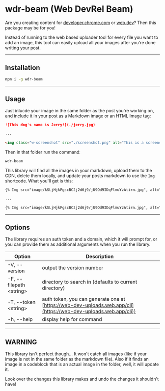 # wdr-beam (Web DevRel Beam)

Are you creating content for [developer.chrome.com](https://developer.chrome.com) or [web.dev](https://web.dev)? Then this package may be for you!

Instead of running to the web based uploader tool for every file you want to add an image, this tool can easily upload all your images after you're done writing your post.

---

## Installation

```bash
npm i -g wdr-beam
```

---

## Usage

Just inlucde your image in the same folder as the post you're working on, and include it in your post as a Markdown image or an HTML Image tag:

```markdown
![This dog's name is Jerry!](./jerry.jpg)

...

<img class="w-screenshot" src="./screenshot.png" alt="This is a screenshot">
```

Then in that folder run the command:

```bash
wdr-beam
```

This library will find all the images in your markdown, upload them to the CDN, delete them locally, and update your posts markdown to use the `Img` shortcode. What you'll get is this:

```markdown
{% Img src="image/kSLjHjkFgscBC2j2d6j9/jU9Od9IDqFlmuYzAtirn.jpg", alt="This dog's name is Jerry!" %}

...

{% Img src="image/kSLjHjkFgscBC2j2d6j9/jU9Od9IDqFlmuYzAtirn.jpg", alt="This is a screenshot", class="w-screenshot" %}
```

---

## Options

The library requires an auth token and a domain, which it will prompt for, or you can provide them as additional arguments when you run the library.

| Option                    | Description                                                                                                            |
| ------------------------- | ---------------------------------------------------------------------------------------------------------------------- |
| -V, --version             | output the version number                                                                                              |
| -F, --filepath \<string\> | directory to search in (defaults to current directory)                                                                 |
| -T, --token \<string\>    | auth token, you can generate one at [https://web-dev-uploads.web.app/cli](https://web-dev-uploads.web.app/cli))        |
| -h, --help                | display help for command                                                                                               |
---

## WARNING

This library isn't perfect though... It won't catch all images (like if your image is not in the same folder as the markdown file). Also if it finds an image in a codeblock that is an actual image in the folder, well, it will update it.

Look over the changes this library makes and undo the changes it shouldn't have!
